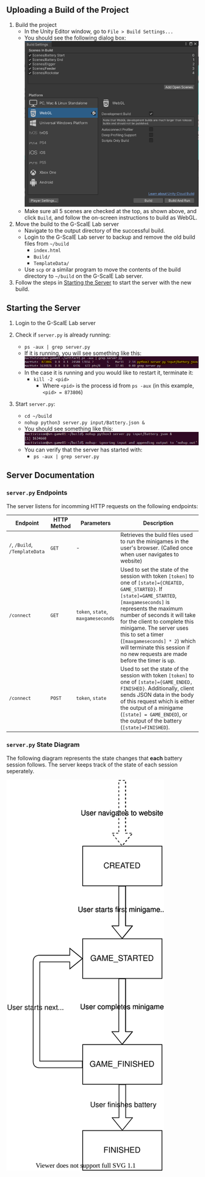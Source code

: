 ## Uploading a Build of the Project
1. Build the project
    * In the Unity Editor window, go to `File > Build Settings...`
    * You should see the following dialog box:
        ![](Repo%20Assets/unity_build.png)
    * Make sure all 5 scenes are checked at the top, as shown above, and click `Build`, and follow the on-screen instructions to build as WebGL.
2. Move the build to the G-ScalE Lab server
    * Navigate to the output directory of the successful build.
    * Login to the G-ScalE Lab server to backup and remove the old build files from `~/build`
        * `index.html`
        * `Build/`
        * `TemplateData/`
    * Use `scp` or a similar program to move the contents of the build directory to `~/build` on the G-ScalE Lab server.
3. Follow the steps in [Starting the Server](#starting-the-server) to start the server with the new build.

## Starting the Server
1. Login to the G-ScalE Lab server
2. Check if `server.py` is already running:
    * `ps -aux | grep server.py`
    * If it is running, you will see something like this:
        ![](Repo%20Assets/server_check_if_running.png)
    * In the case it is running and you would like to restart it, terminate it:
        * `kill -2 <pid>`
            * Where `<pid>` is the process id from `ps -aux` (in this example, `<pid> = 873806`)

3. Start `server.py`:    
    * `cd ~/build`
    * `nohup python3 server.py input/Battery.json &`
    * You should see something like this:
        ![](Repo%20Assets/server_start_nohup.png)
    * You can verify that the server has started with:
        * `ps -aux | grep server.py`

## Server Documentation

### `server.py` Endpoints
The server listens for incomming HTTP requests on the following endpoints:

| Endpoint                       | HTTP Method | Parameters       | Description |
| ------------------------------ | ----------- | ---------------- | ----------- |
| `/`, `/Build`, `/TemplateData` | `GET`       | -                | Retrieves the build files used to run the minigames in the user's browser. (Called once when user navigates to website) |
| `/connect`                     | `GET`       | `token`, `state`, `maxgameseconds` | Used to set the state of the session with token `[token]` to one of `[state]={CREATED, GAME_STARTED}`. If `[state]=GAME_STARTED`, `[maxgameseconds]` is represents the maximum number of seconds it will take for the client to complete this minigame. The server uses this to set a timer (`[maxgameseconds] * 2`) which will terminate this session if no new requests are made before the timer is up. |
| `/connect`                     | `POST`      | `token`, `state` | Used to set the state of the session with token `[token]` to one of `[state]={GAME_ENDED, FINISHED}`. Additionally, client sends JSON data in the body of this request which is either the output of a minigame (`[state] = GAME_ENDED`), or the output of the battery (`[state]=FINISHED`). |

### `server.py` State Diagram
The following diagram represents the state changes that **each** battery session follows. The server keeps track of the state of each session seperately.

![](Repo%20Assets/server_state_diagram.svg)